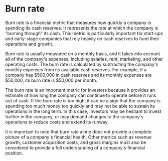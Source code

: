 # Burn rate

Burn rate is a financial metric that measures how quickly a company is spending its cash reserves. It represents the rate at which the company is "burning through" its cash. This metric is particularly important for start-ups and early-stage companies that rely heavily on cash reserves to fund their operations and growth.

Burn rate is usually measured on a monthly basis, and it takes into account all of the company's expenses, including salaries, rent, marketing, and other operating costs. The burn rate is calculated by subtracting the company's monthly expenses from its available cash reserves. For example, if a company has $500,000 in cash reserves and its monthly expenses are $50,000, its burn rate is $50,000 per month.

The burn rate is an important metric for investors because it provides an estimate of how long the company can continue to operate before it runs out of cash. If the burn rate is too high, it can be a sign that the company is spending too much money too quickly and may not be able to sustain its operations in the long term. In this case, investors may be hesitant to invest further in the company, or may demand changes to the company's operations to reduce costs and extend its runway.

It is important to note that burn rate alone does not provide a complete picture of a company's financial health. Other metrics such as revenue growth, customer acquisition costs, and gross margins must also be considered to provide a full understanding of a company's financial position.
